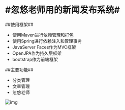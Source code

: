 #忽悠老师用的新闻发布系统#
=============
##使用框架##
* 使用Maven进行依赖管理和打包
* 使用Spring进行依赖注入和管理事务
* JavaServer Faces作为MVC框架
* OpenJPA作为持久层框架
* bootstrap作为前端框架

##主要功能##
* 分类管理
* 文章管理
* 忽悠老师

![img](http://screencloud.net/img/screenshots/bab9505bb1765f6b561d159fbd0d824c.png)
